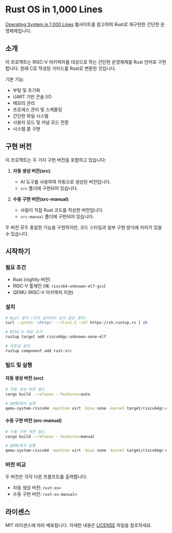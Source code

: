 # Rust OS in 1,000 Lines

[Operating System in 1,000 Lines](https://operating-system-in-1000-lines.vercel.app/en/) 웹사이트를 참고하여 Rust로 재구현한 간단한 운영체제입니다.

## 소개

이 프로젝트는 RISC-V 아키텍처를 대상으로 하는 간단한 운영체제를 Rust 언어로 구현합니다. 원래 C로 작성된 가이드를 Rust로 변환한 것입니다.

기본 기능:
- 부팅 및 초기화
- UART 기반 콘솔 I/O
- 메모리 관리
- 프로세스 관리 및 스케줄링
- 간단한 파일 시스템
- 사용자 모드 및 커널 모드 전환
- 시스템 콜 구현

## 구현 버전

이 프로젝트는 두 가지 구현 버전을 포함하고 있습니다:

1. **자동 생성 버전(src)**: 
   - AI 도구를 사용하여 자동으로 생성된 버전입니다.
   - `src` 폴더에 구현되어 있습니다.

2. **수동 구현 버전(src-manual)**:
   - 사람이 직접 Rust 코드를 작성한 버전입니다.
   - `src-manual` 폴더에 구현되어 있습니다.

두 버전 모두 동일한 기능을 구현하지만, 코드 스타일과 일부 구현 방식에 차이가 있을 수 있습니다.

## 시작하기

### 필요 조건

- Rust (nightly 버전)
- RISC-V 툴체인 (예: `riscv64-unknown-elf-gcc`)
- QEMU (RISC-V 아키텍처 지원)

### 설치

```bash
# Rust 설치 (이미 설치되어 있지 않은 경우)
curl --proto '=https' --tlsv1.2 -sSf https://sh.rustup.rs | sh

# RISC-V 대상 추가
rustup target add riscv64gc-unknown-none-elf

# 의존성 설치
rustup component add rust-src
```

### 빌드 및 실행

#### 자동 생성 버전 (src)

```bash
# 자동 생성 버전 빌드
cargo build --release --features=auto

# QEMU에서 실행
qemu-system-riscv64 -machine virt -bios none -kernel target/riscv64gc-unknown-none-elf/release/rust-os-1000-lines -nographic
```

#### 수동 구현 버전 (src-manual)

```bash
# 수동 구현 버전 빌드
cargo build --release --features=manual

# QEMU에서 실행
qemu-system-riscv64 -machine virt -bios none -kernel target/riscv64gc-unknown-none-elf/release/rust-os-1000-lines -nographic
```

### 버전 비교

두 버전은 각각 다른 프롬프트를 출력합니다:
- 자동 생성 버전: `rust-os>`
- 수동 구현 버전: `rust-os-manual>`

## 라이센스

MIT 라이센스에 따라 배포됩니다. 자세한 내용은 [LICENSE](LICENSE) 파일을 참조하세요. 
